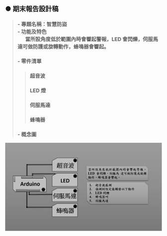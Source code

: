 ## ● 期末報告設計稿
> ### - 專題名稱：智慧防盜 <br> - 功能及特色 <br>&ensp;&ensp;&ensp;當所設角度低於範圍內時會響起警報，LED 會閃爍，伺服馬    達可做防護或旋轉動作，蜂鳴器會響起。
> ### - 零件清單
>> ### 超音波
>> ### LED 燈
>> ### 伺服馬達
>> ### 蜂鳴器
> ### - 概念圖
![概念圖](https://github.com/ChengHan16/Cs4high_4080E036/blob/master/%E9%80%9A%E8%AD%98%E7%A8%8B%E5%BC%8F%E8%A8%AD%E8%A8%88/File/%E6%B5%81%E7%A8%8B.PNG)
